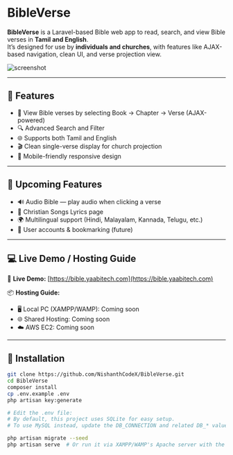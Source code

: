 # BibleVerse

**BibleVerse** is a Laravel-based Bible web app to read, search, and view Bible verses in **Tamil and English**.  
It’s designed for use by **individuals and churches**, with features like AJAX-based navigation, clean UI, and verse projection view.

![screenshot](storage/screenshots/homepage.png)

---

## 🌟 Features

- 📖 View Bible verses by selecting Book → Chapter → Verse (AJAX-powered)
- 🔍 Advanced Search and Filter
- 🌐 Supports both Tamil and English
- 🎬 Clean single-verse display for church projection
- 📱 Mobile-friendly responsive design

---

## 🚧 Upcoming Features

- 🔊 Audio Bible — play audio when clicking a verse
- 🎵 Christian Songs Lyrics page
- 🌍 Multilingual support (Hindi, Malayalam, Kannada, Telugu, etc.)
- 👥 User accounts & bookmarking (future)

---

## 💻 Live Demo / Hosting Guide

🔗 **Live Demo:** [https://bible.yaabitech.com](https://bible.yaabitech.com)

📦 **Hosting Guide:**
- 🖥️ Local PC (XAMPP/WAMP): Coming soon
- 🌐 Shared Hosting: Coming soon
- ☁️ AWS EC2: Coming soon

---

## 🚀 Installation

```bash
git clone https://github.com/NishanthCodeX/BibleVerse.git
cd BibleVerse
composer install
cp .env.example .env
php artisan key:generate

# Edit the .env file:
# By default, this project uses SQLite for easy setup.
# To use MySQL instead, update the DB_CONNECTION and related DB_* values in .env

php artisan migrate --seed
php artisan serve  # Or run it via XAMPP/WAMP's Apache server with the correct document root
